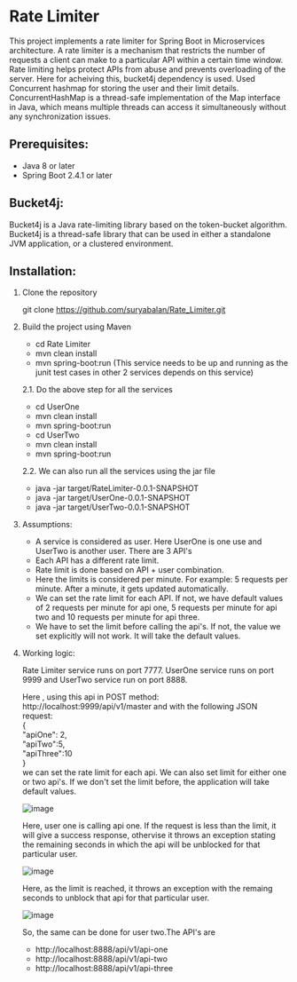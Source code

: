 
# Rate Limiter

This project implements a rate limiter for Spring Boot in Microservices architecture. A rate limiter is a mechanism that restricts the number of requests a client can make to a particular API within a certain time window. Rate limiting helps protect APIs from abuse and prevents overloading of the server. Here for acheiving this, bucket4j dependency is used. Used Concurrent hashmap for storing the user and their limit details. ConcurrentHashMap is a thread-safe implementation of the Map interface in Java, which means multiple threads can access it simultaneously without any synchronization issues.

## Prerequisites:

- Java 8 or later
- Spring Boot 2.4.1 or later

## Bucket4j:

Bucket4j is a Java rate-limiting library based on the token-bucket algorithm. Bucket4j is a thread-safe library that can be used in either a standalone JVM application, or a clustered environment. 

## Installation:

 1. Clone the repository <br />
 
     git clone https://github.com/suryabalan/Rate_Limiter.git <br />
   
2. Build the project using Maven <br />

     - cd Rate Limiter <br />
     - mvn clean install <br />
     - mvn spring-boot:run (This service needs to be up and running as the junit test cases in other 2 services depends on this service)
     
   2.1. Do the above step for all the services <br />
     
     - cd UserOne
     - mvn clean install
     - mvn spring-boot:run
     - cd UserTwo
     - mvn clean install
     - mvn spring-boot:run
  
   2.2. We can also run all the services using the jar file
     
      - java -jar target/RateLimiter-0.0.1-SNAPSHOT
      - java -jar target/UserOne-0.0.1-SNAPSHOT
      - java -jar target/UserTwo-0.0.1-SNAPSHOT
      
3. Assumptions:
   
   - A service is considered as user. Here UserOne is one use and UserTwo is another user. There are 3 API's
   - Each API has a different rate limit.
   - Rate limit is done based on API + user combination.
   - Here the limits is considered per minute. For example: 5 requests per minute. After a minute, it gets updated automatically.
   - We can set the rate limit for each API. If not, we have default values of 2 requests per minute for api one, 5 requests per minute for api two and 
     10 requests per minute for api three.
   - We have to set the limit before calling the api's. If not, the value we set explicitly will not work. It will take the default values.

4. Working logic:

   Rate Limiter service runs on port 7777. UserOne service runs on port 9999 and UserTwo service run on port 8888.
  
   Here , using this api in POST method: http://localhost:9999/api/v1/master and with the following JSON request: <br />
   { <br />
    "apiOne": 2, <br />
    "apiTwo":5,  <br />
    "apiThree":10 <br />
   } <br />
   we can set the rate limit for each api. We can also set limit for either one or two api's. If we don't set the limit before, the application will take default
   values.
  
   ![image](https://user-images.githubusercontent.com/44115585/222969316-34c27093-9c5a-4599-8eec-5d6d3a8925ed.png)
   
   Here, user one is calling api one. If the request is less than the limit, it will give a success response, othervise it throws an exception stating the remaining
   seconds in which the api will be unblocked for that particular user.
  
   ![image](https://user-images.githubusercontent.com/44115585/222969621-65753f00-5b58-4cf6-a0d7-08563a318cdf.png)

   Here, as the limit is reached, it throws an exception with the remaing seconds to unblock that api for that particular user.

   ![image](https://user-images.githubusercontent.com/44115585/222969645-be5f648d-bf41-4b3f-83d2-0b0dfcd63612.png)
  
  
   So, the same can be done for user two.The API's are 
   
   - http://localhost:8888/api/v1/api-one
   - http://localhost:8888/api/v1/api-two
   - http://localhost:8888/api/v1/api-three
  
  
 

  




